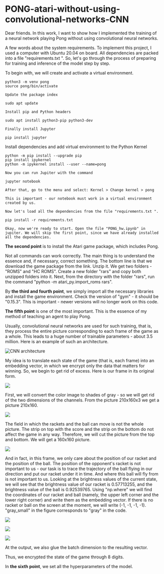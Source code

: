 # PONG-atari-without-using-convolutional-networks-CNN

Dear friends. In this work, I want to show how I implemented the training of a neural network playing Pong without using convolutional neural networks.

A few words about the system requirements. To implement this project, I used a computer with Ubuntu 20.04 on board. All dependencies are packed into a file "requirements.txt ". So, let's go through the process of preparing for training and inference of the model step by step.

To begin with, we will create and activate a virtual environment.

```
python3 -m venv pong
source pong/bin/activate
```

`Update the package index`

```
sudo apt update
```

`Install pip and Python headers`

```
sudo apt install python3-pip python3-dev
```

`Finally install Jupyter`

```
pip install jupyter
```

Install dependencies and add virtual environment to the Python Kernel

```
python -m pip install --upgrade pip
pip install ipykernel
python -m ipykernel install --user --name=pong
```

`Now you can run Jupiter with the command`

```
jupyter notebook
```

`After that, go to the menu and select: Kernel > Change kernel > pong`

`This is important - our notebook must work in a virtual environment created by us.`

`Now let's load all the dependencies from the file "requirements.txt ".`

```
pip install -r requirements.txt
```

`Okay, now we're ready to start. Open the file "PONG_hw.ipynb" in jupiter. We will skip the first point, since we have already installed all the dependencies.`

**The second point** is to install the Atari game package, which includes Pong.

Not all commands can work correctly. The main thing is to understand the essence and, if necessary, correct something. The bottom line is that we download the game package from the link. Unzip it. We get two folders - "ROMS" and "HC ROMS". Create a new folder "rars" and copy both unzipped folders into it. Next, from the directory with the folder "rars", run the command "python -m atari_py.import_roms rars".

By **the third and fourth point**, we simply import all the necessary libraries and install the game environment. Check the version of "gym" - it should be "0.15.3". This is important - newer versions will no longer work on this code.

**The fifth point** is one of the most important. This is the essence of my method of teaching an agent to play Pong.

Usually, convolutional neural networks are used for such training, that is, they process the entire picture corresponding to each frame of the game as a whole. This leads to a huge number of trainable parameters - about 3.5 million. Here is an example of such an architecture.

![CNN architecture](https://github.com/mic21053/PONG-atari-without-using-convolutional-networks-CNN-/blob/main/illustrations/%D0%9E%D0%B1%D1%80%D0%B0%D0%B7%D0%B5%D1%86%20%D0%B0%D1%80%D1%85%D0%B8%D1%82%D0%B5%D0%BA%D1%82%D1%83%D1%80%D1%8B.png)

My idea is to translate each state of the game (that is, each frame) into an embedding vector, in which we encrypt only the data that matters for winning. So, we begin to get rid of excess. Here is our frame in its original form.

![](https://github.com/mic21053/PONG-atari-without-using-convolutional-networks-CNN-/blob/main/illustrations/1.png)

First, we will convert the color image to shades of gray - so we will get rid of the two dimensions of the channels. From the picture 210x160x3 we get a picture 210x160.

![](https://github.com/mic21053/PONG-atari-without-using-convolutional-networks-CNN-/blob/main/illustrations/2.png)

The field in which the rackets and the ball can move is not the whole picture. The strip on top with the score and the strip on the bottom do not affect the game in any way. Therefore, we will cut the picture from the top and bottom. We will get a 160x160 picture.

![](https://github.com/mic21053/PONG-atari-without-using-convolutional-networks-CNN-/blob/main/illustrations/3.png)

And in fact, in this frame, we only care about the position of our racket and the position of the ball. The position of the opponent's racket is not important to us - our task is to trace the trajectory of the ball flying in our direction and put our racket under it in time. And where this ball will fly from is not important to us. Looking at the brightness values of the current state, we will see that the brightness value of our racket is 0.57713255, and the brightness value of the ball is 0.92539765. Using "np.where" we will find the coordinates of our racket and ball (namely, the upper left corner and the lower right corner) and write them as the embedding vector. If there is no racket or ball on the screen at the moment, we will write (-1, -1, -1, -1). "gray_small" in the figure corresponds to "gray" in the code.

![](https://github.com/mic21053/PONG-atari-without-using-convolutional-networks-CNN-/blob/main/illustrations/4.png)

![](https://github.com/mic21053/PONG-atari-without-using-convolutional-networks-CNN-/blob/main/illustrations/5.png)

![](https://github.com/mic21053/PONG-atari-without-using-convolutional-networks-CNN-/blob/main/illustrations/6.png)

At the output, we also glue the batch dimension to the resulting vector.

Thus, we encrypted the state of the game through 8 digits.

In **the sixth point**, we set all the hyperparameters of the model.
